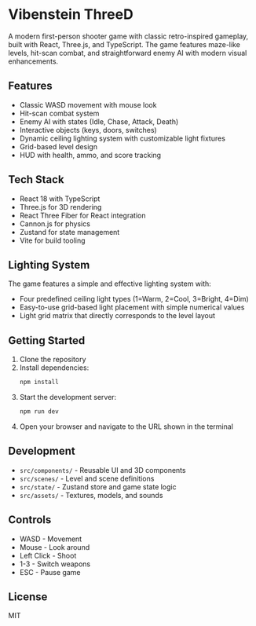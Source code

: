# Vibenstein ThreeD

A modern first-person shooter game with classic retro-inspired gameplay, built with React, Three.js, and TypeScript. The game features maze-like levels, hit-scan combat, and straightforward enemy AI with modern visual enhancements.

## Features

- Classic WASD movement with mouse look
- Hit-scan combat system
- Enemy AI with states (Idle, Chase, Attack, Death)
- Interactive objects (keys, doors, switches)
- Dynamic ceiling lighting system with customizable light fixtures
- Grid-based level design
- HUD with health, ammo, and score tracking

## Tech Stack

- React 18 with TypeScript
- Three.js for 3D rendering
- React Three Fiber for React integration
- Cannon.js for physics
- Zustand for state management
- Vite for build tooling

## Lighting System

The game features a simple and effective lighting system with:

- Four predefined ceiling light types (1=Warm, 2=Cool, 3=Bright, 4=Dim)
- Easy-to-use grid-based light placement with simple numerical values
- Light grid matrix that directly corresponds to the level layout

## Getting Started

1. Clone the repository
2. Install dependencies:
   ```bash
   npm install
   ```
3. Start the development server:
   ```bash
   npm run dev
   ```
4. Open your browser and navigate to the URL shown in the terminal

## Development

- `src/components/` - Reusable UI and 3D components
- `src/scenes/` - Level and scene definitions
- `src/state/` - Zustand store and game state logic
- `src/assets/` - Textures, models, and sounds

## Controls

- WASD - Movement
- Mouse - Look around
- Left Click - Shoot
- 1-3 - Switch weapons
- ESC - Pause game

## License

MIT
